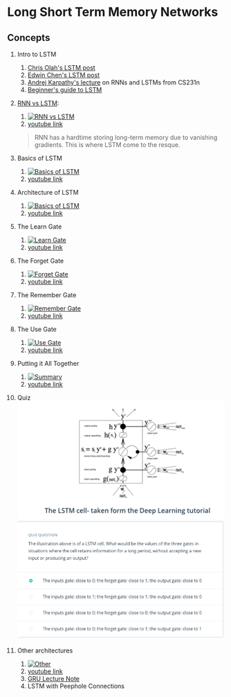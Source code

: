 # Long Short Term Memory Networks

## Concepts

1. Intro to LSTM
	1. [Chris Olah's LSTM post](http://colah.github.io/posts/2015-08-Understanding-LSTMs/)
	1. [Edwin Chen's LSTM post](http://blog.echen.me/2017/05/30/exploring-lstms/)
	1. [Andrej Karpathy's lecture](https://www.youtube.com/watch?v=iX5V1WpxxkY) on RNNs and LSTMs from CS231n
	1. [Beginner's guide to LSTM](https://skymind.ai/wiki/lstm)

1. [RNN vs LSTM](Lessons/Lesson2.md): 
	1. [![RNN vs LSTM](http://img.youtube.com/vi/70MgF-IwAr8/0.jpg)](http://www.youtube.com/watch?v=70MgF-IwAr8)
	1. [youtube link](https://www.youtube.com/watch?v=70MgF-IwAr8)
	> RNN has a hardtime storing long-term memory due to vanishing gradients. This is where LSTM come to the resque.

1. Basics of LSTM
	1. [![Basics of LSTM](http://img.youtube.com/vi/gjb68a4XsqE/0.jpg)](http://www.youtube.com/watch?v=gjb68a4XsqE)
	1. [youtube link](https://www.youtube.com/watch?v=gjb68a4XsqE)

1. Architecture of LSTM
	1. [![Basics of LSTM](http://img.youtube.com/vi/ycwthhdx8ws/0.jpg)](http://www.youtube.com/watch?v=ycwthhdx8ws)
	1. [youtube link](https://www.youtube.com/watch?time_continue=10&v=ycwthhdx8ws)

1. The Learn Gate
	1. [![Learn Gate](http://img.youtube.com/vi/aVHVI7ovbHY/0.jpg)](http://www.youtube.com/watch?v=aVHVI7ovbHY)
	1. [youtube link](https://www.youtube.com/watch?v=aVHVI7ovbHY)

1. The Forget Gate
	1. [![Forget Gate](http://img.youtube.com/vi/iWxpfxLUPSU/0.jpg)](http://www.youtube.com/watch?v=iWxpfxLUPSU)
	1. [youtube link](https://www.youtube.com/watch?v=iWxpfxLUPSU)

1. The Remember Gate
	1. [![Remember Gate](http://img.youtube.com/vi/0qlm86HaXuU/0.jpg)](http://www.youtube.com/watch?v=0qlm86HaXuU)
	1. [youtube link](https://www.youtube.com/watch?time_continue=1&v=0qlm86HaXuU)

1. The Use Gate
	1. [![Use Gate](http://img.youtube.com/vi/5Ifolm1jTdY/0.jpg)](http://www.youtube.com/watch?v=5Ifolm1jTdY)
	1. [youtube link](https://www.youtube.com/watch?v=5Ifolm1jTdY)

1. Putting it All Together
	1. [![Summary](http://img.youtube.com/vi/IF8FlKW-Zo0/0.jpg)](http://www.youtube.com/watch?v=IF8FlKW-Zo0)
	1. [youtube link](https://www.youtube.com/watch?time_continue=1&v=IF8FlKW-Zo0)

1. Quiz
	![LSTM Cell](images/lstm_cell.png)
	![LSTM Quiz](images/lstm_quiz.png)

1. Other architectures
	1. [![Other](http://img.youtube.com/vi/MsxFDuYlTuQ/0.jpg)](http://www.youtube.com/watch?v=MsxFDuYlTuQ)
	1. [youtube link](https://www.youtube.com/watch?time_continue=7&v=MsxFDuYlTuQ)
	1. [GRU Lecture Note](http://www.cs.toronto.edu/~guerzhoy/321/lec/W09/rnn_gated.pdf)
	1. LSTM with Peephole Connections




